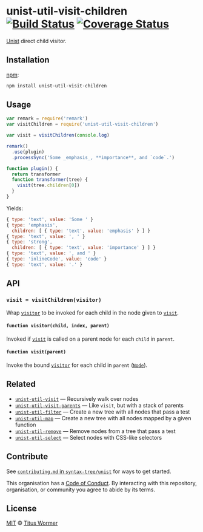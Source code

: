 # unist-util-visit-children [![Build Status][build-badge]][build-page] [![Coverage Status][coverage-badge]][coverage-page]

[Unist][] direct child visitor.

## Installation

[npm][]:

```bash
npm install unist-util-visit-children
```

## Usage

```javascript
var remark = require('remark')
var visitChildren = require('unist-util-visit-children')

var visit = visitChildren(console.log)

remark()
  .use(plugin)
  .processSync('Some _emphasis_, **importance**, and `code`.')

function plugin() {
  return transformer
  function transformer(tree) {
    visit(tree.children[0])
  }
}
```

Yields:

```js
{ type: 'text', value: 'Some ' }
{ type: 'emphasis',
  children: [ { type: 'text', value: 'emphasis' } ] }
{ type: 'text', value: ', ' }
{ type: 'strong',
  children: [ { type: 'text', value: 'importance' } ] }
{ type: 'text', value: ', and ' }
{ type: 'inlineCode', value: 'code' }
{ type: 'text', value: '.' }
```

## API

### `visit = visitChildren(visitor)`

Wrap [`visitor`][visitor] to be invoked for each child in the node given to
[`visit`][visit].

#### `function visitor(child, index, parent)`

Invoked if [`visit`][visit] is called on a parent node for each `child`
in `parent`.

#### `function visit(parent)`

Invoke the bound [`visitor`][visitor] for each child in `parent`
([`Node`][node]).

## Related

*   [`unist-util-visit`](https://github.com/syntax-tree/unist-util-visit)
    — Recursively walk over nodes
*   [`unist-util-visit-parents`](https://github.com/syntax-tree/unist-util-visit-parents)
    — Like `visit`, but with a stack of parents
*   [`unist-util-filter`](https://github.com/eush77/unist-util-filter)
    — Create a new tree with all nodes that pass a test
*   [`unist-util-map`](https://github.com/syntax-tree/unist-util-map)
    — Create a new tree with all nodes mapped by a given function
*   [`unist-util-remove`](https://github.com/eush77/unist-util-remove)
    — Remove nodes from a tree that pass a test
*   [`unist-util-select`](https://github.com/eush77/unist-util-select)
    — Select nodes with CSS-like selectors

## Contribute

See [`contributing.md` in `syntax-tree/unist`][contributing] for ways to get
started.

This organisation has a [Code of Conduct][coc].  By interacting with this
repository, organisation, or community you agree to abide by its terms.

## License

[MIT][license] © [Titus Wormer][author]

<!-- Definition -->

[build-badge]: https://img.shields.io/travis/syntax-tree/unist-util-visit-children.svg

[build-page]: https://travis-ci.org/syntax-tree/unist-util-visit-children

[coverage-badge]: https://img.shields.io/codecov/c/github/syntax-tree/unist-util-visit-children.svg

[coverage-page]: https://codecov.io/github/syntax-tree/unist-util-visit-children?branch=master

[npm]: https://docs.npmjs.com/cli/install

[license]: license

[author]: http://wooorm.com

[unist]: https://github.com/syntax-tree/unist

[node]: https://github.com/syntax-tree/unist#node

[visit]: #function-visitparent

[visitor]: #function-visitorchild-index-parent

[contributing]: https://github.com/syntax-tree/unist/blob/master/contributing.md

[coc]: https://github.com/syntax-tree/unist/blob/master/code-of-conduct.md
